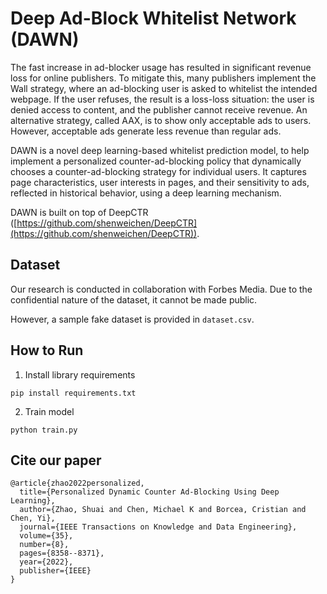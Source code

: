# Deep Ad-Block Whitelist Network (DAWN)

The fast increase in ad-blocker usage has resulted in significant revenue loss for online publishers. To mitigate this, many publishers implement the Wall strategy, where an ad-blocking user is asked to whitelist the intended webpage. If the user refuses, the result is a loss-loss situation: the user is denied access to content, and the publisher cannot receive revenue. An alternative strategy, called AAX, is to show only acceptable ads to users. However, acceptable ads generate less revenue than regular ads.

DAWN is a novel deep learning-based whitelist prediction model, to help implement a personalized counter-ad-blocking policy that dynamically chooses a counter-ad-blocking strategy for individual users. It captures page characteristics, user interests in pages, and their sensitivity to ads, reflected in historical behavior, using a deep learning mechanism.

DAWN is built on top of DeepCTR ([https://github.com/shenweichen/DeepCTR](https://github.com/shenweichen/DeepCTR)).

## Dataset

Our research is conducted in collaboration with Forbes Media. Due to the confidential nature of the dataset, it cannot be made public.

However, a sample fake dataset is provided in `dataset.csv`.

## How to Run

1. Install library requirements
```
pip install requirements.txt
```

2. Train model
```
python train.py
```

## Cite our paper

```
@article{zhao2022personalized,
  title={Personalized Dynamic Counter Ad-Blocking Using Deep Learning},
  author={Zhao, Shuai and Chen, Michael K and Borcea, Cristian and Chen, Yi},
  journal={IEEE Transactions on Knowledge and Data Engineering},
  volume={35},
  number={8},
  pages={8358--8371},
  year={2022},
  publisher={IEEE}
}
```



